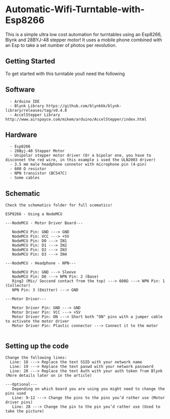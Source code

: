 # Automatic-Wifi-Turntable-with-Esp8266
This is a simple ultra low cost automation for turntables using an Esp8266, Blynk and 28BYJ-48 stepper motor! It uses a mobile phone combined with an Esp to take a set number of photos per revolution.

## Getting Started

To get started with this turntable youll need the following

## Software
```
  - Arduino IDE
  - Blynk Library https://github.com/blynkkk/blynk-library/releases/tag/v0.4.8
  - AccelStepper Library http://www.airspayce.com/mikem/arduino/AccelStepper/index.html
  ```
  
## Hardware
```
  - Esp8266
  - 28Byj-48 Stepper Motor
  - Unipolar stepper motor driver (Or a bipolar one, you have to disconnet the red wire, in this example i used the ULN2003 driver)
  - 3.5 mm male headphone connetor with microphone pin (4-pin)
  - 600 Ω resistor
  - NPN transistor (BC547C)
  - Some cables
```

## Schematic
```
Check the schematics folder for full scematics!

ESP8266 - Using a NodeMCU

---NodeMCU - Motor Driver Board---
    
   NodeMCU Pin: GND ---> GND
   NodeMCU Pin: VCC ---> +5V
   NodeMCU Pin: D0 ---> IN1
   NodeMCU Pin: D1 ---> IN2
   NodeMCU Pin: D2 ---> IN3
   NodeMCU Pin: D3 ---> IN4
 
---NodeMCU - Headphone - NPN---
  
   NodeMCU Pin: GND ---> Sleeve
   NodeMCU Pin: D6 ---> NPN Pin: 2 (Base)
   Ring2 (Mic/ Seccond contact from the top) ---> 600Ω ---> NPN Pin: 1 (Collector)
   NPN Pin: 3 (Emitter) ---> GND
   
---Motor Driver---
   
   Motor Driver Pin: GND ---> GND
   Motor Driver Pin: VCC ---> +5V
   Motor Driver Pin: ON ---> Short both "ON" pins with a jumper cable to activate the motor driver
   Motor Driver Pin: Plastic connector ---> Connect it to the motor 
   
```
## Setting up the code
```
Change the following lines:
  Line: 18 ---> Replace the text SSID with your network name
  Line: 19 ---> Replace the text paswd with your network password
  Line: 20 ---> Replace the text Auth with your auth token from Blynk (More details later on in the article)
  
---Optional---
   Depending on which board you are using you might need to change the pins used
   Line: 9-12 ---> Change the pins to the pins you’d rather use (Motor driver pins)
   Line: 28 ---> Change the pin to the pin you’d rather use (Used to take the picture)

